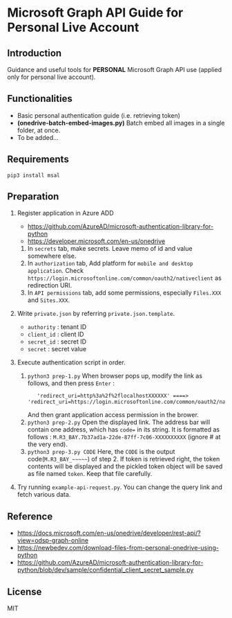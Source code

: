 # Microsoft Graph API Guide for Personal Live Account

## Introduction

Guidance and useful tools for **PERSONAL** Microsoft Graph API use (applied only for personal live account).

## Functionalities

- Basic personal authentication guide (i.e. retrieving token)
- **(onedrive-batch-embed-images.py)** Batch embed all images in a single folder, at once.
- To be added...

## Requirements

`pip3 install msal`

## Preparation
1. Register application in Azure ADD
   - https://github.com/AzureAD/microsoft-authentication-library-for-python
   - https://developer.microsoft.com/en-us/onedrive

   1. In `secrets` tab, make secrets. Leave memo of id and value somewhere else.
   2. In `authorization` tab, Add platform for `mobile and desktop application`. Check `https://login.microsoftonline.com/common/oauth2/nativeclient` as redirection URI.
   3. In `API permissions` tab, add some permissions, especially `Files.XXX` and `Sites.XXX`.

2. Write `private.json` by referring `private.json.template`.
	- `authority` : tenant ID
	- `client_id` : client ID
	- `secret_id` : secret ID
	- `secret`    : secret value

3. Execute authentication script in order.
   1. `python3 prep-1.py`
      When browser pops up, modify the link as follows, and then press `Enter` : 
      ```   
         'redirect_uri=http%3a%2f%2flocalhostXXXXXX' ====> 'redirect_uri=https://login.microsoftonline.com/common/oauth2/nativeclient'
      ```
      And then grant application access permission in the brower.
   2. `python3 prep-2.py`
      Open the displayed link. The address bar will contain one address, which has `code=` in its string. It is formatted as follows : `M.R3_BAY.7b37ad1a-22de-87ff-7c06-XXXXXXXXXX` (ignore # at the very end).
   3. `python3 prep-3.py CODE`
      Here, the `CODE` is the output code(`M.R3_BAY_~~~~~`) of step 2. If token is retrieved right, the token contents will be displayed and the pickled token object will be saved as file named `token`. Keep that file carefully.

4. Try running `example-api-request.py`. You can change the query link and fetch various data.

## Reference

- https://docs.microsoft.com/en-us/onedrive/developer/rest-api/?view=odsp-graph-online
- https://newbedev.com/download-files-from-personal-onedrive-using-python
- https://github.com/AzureAD/microsoft-authentication-library-for-python/blob/dev/sample/confidential_client_secret_sample.py

## License

MIT
